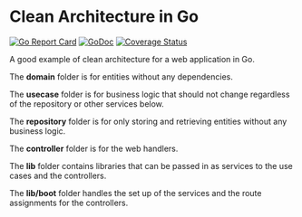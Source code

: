 # Clean Architecture in Go

[![Go Report Card](https://goreportcard.com/badge/github.com/josephspurrier/gocleanarchitecture)](https://goreportcard.com/report/github.com/josephspurrier/gocleanarchitecture)
[![GoDoc](https://godoc.org/github.com/josephspurrier/gocleanarchitecture?status.svg)](https://godoc.org/github.com/josephspurrier/gocleanarchitecture)
[![Coverage Status](https://coveralls.io/repos/github/josephspurrier/gocleanarchitecture/badge.svg?branch=master&randid=2)](https://coveralls.io/github/josephspurrier/gocleanarchitecture?branch=master)

A good example of clean architecture for a web application in Go.

The **domain** folder is for entities without any dependencies.

The **usecase** folder is for business logic that should not change regardless
of the repository or other services below.

The **repository** folder is for only storing and retrieving entities without
any business logic.

The **controller** folder is for the web handlers.

The **lib** folder contains libraries that can be passed in as services to the
use cases and the controllers.

The **lib/boot** folder handles the set up of the services and the route
assignments for the controllers.